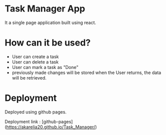 # Task Manager App

It a single page application built using react. 


# How can it be used?

- User can create a task
- User can delete a task
- User can mark a task as "Done"
- previously made changes will be stored when the User returns, the data will be retrieved.

# Deployment

Deployed using github pages.

Deployment link : [github-pages] (https://akarelia20.github.io/Task_Manager/)

